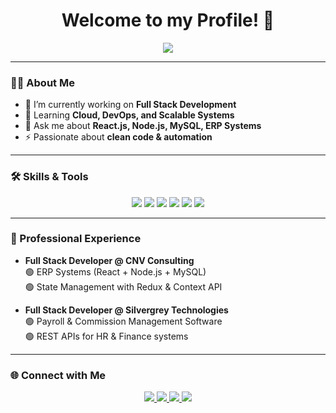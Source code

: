 <!-- Profile Header -->
<h1 align="center">Welcome to my Profile! 👋</h1>

<p align="center">
  <img src="https://img.shields.io/badge/Software%20Developer-Full%20Stack-blueviolet?style=for-the-badge" />
</p>

---

### 👨‍💻 About Me
- 🔭 I’m currently working on **Full Stack Development**  
- 🌱 Learning **Cloud, DevOps, and Scalable Systems**  
- 💬 Ask me about **React.js, Node.js, MySQL, ERP Systems**  
- ⚡ Passionate about **clean code & automation**  

---

### 🛠️ Skills & Tools
<p align="center">
  <img src="https://img.shields.io/badge/React-61DAFB?logo=react&logoColor=black&style=for-the-badge" />
  <img src="https://img.shields.io/badge/Node.js-339933?logo=node.js&logoColor=white&style=for-the-badge" />
  <img src="https://img.shields.io/badge/MySQL-4479A1?logo=mysql&logoColor=white&style=for-the-badge" />
  <img src="https://img.shields.io/badge/Laravel-FF2D20?logo=laravel&logoColor=white&style=for-the-badge" />
  <img src="https://img.shields.io/badge/AWS-FF9900?logo=amazon-aws&logoColor=white&style=for-the-badge" />
  <img src="https://img.shields.io/badge/PHP-777BB4?logo=php&logoColor=white&style=for-the-badge" />
</p>

---

### 🚀 Professional Experience
- **Full Stack Developer @ CNV Consulting**  
  🟢 ERP Systems (React + Node.js + MySQL)  
  🟢 State Management with Redux & Context API  

- **Full Stack Developer @ Silvergrey Technologies**  
  🟢 Payroll & Commission Management Software  
  🟢 REST APIs for HR & Finance systems  

---

### 🌐 Connect with Me
<p align="center">
  <a href="mailto:rkshpandeyji123@gmail.com">
    <img src="https://img.shields.io/badge/Gmail-D14836?logo=gmail&logoColor=white&style=for-the-badge" />
  </a>
  <a href="https://linkedin.com/in/rakesh-pandey">
    <img src="https://img.shields.io/badge/LinkedIn-0077B5?logo=linkedin&logoColor=white&style=for-the-badge" />
  </a>
  <a href="https://github.com/Rkshpandeyji">
    <img src="https://img.shields.io/badge/GitHub-100000?logo=github&logoColor=white&style=for-the-badge" />
  </a>
  <a href="https://rakeshdev.epizy.com">
    <img src="https://img.shields.io/badge/Portfolio-000?logo=vercel&logoColor=white&style=for-the-badge" />
  </a>
</p>

